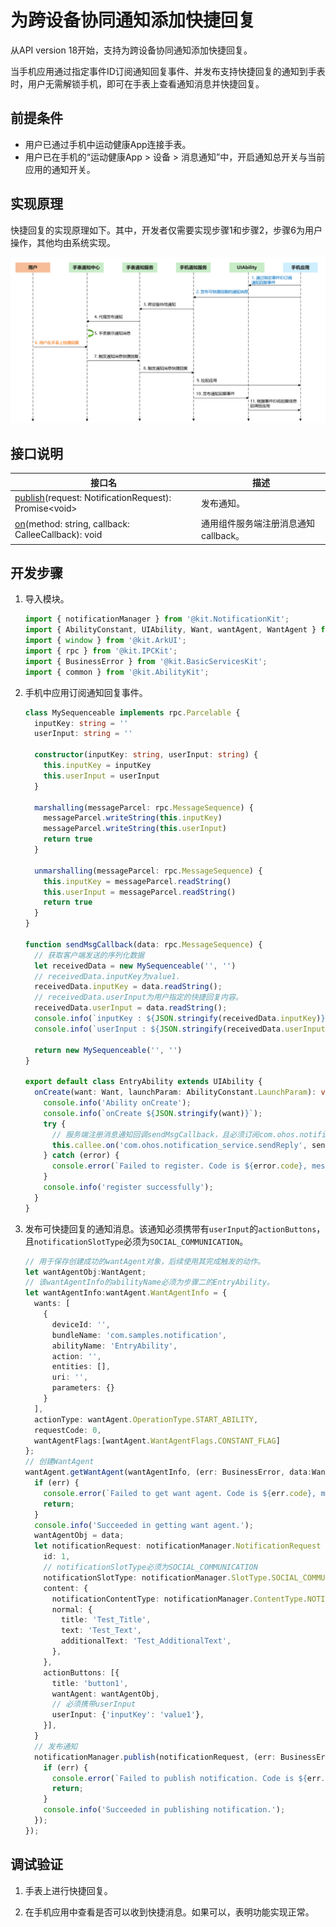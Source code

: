 # 为跨设备协同通知添加快捷回复

从API version 18开始，支持为跨设备协同通知添加快捷回复。

当手机应用通过指定事件ID订阅通知回复事件、并发布支持快捷回复的通知到手表时，用户无需解锁手机，即可在手表上查看通知消息并快捷回复。

## 前提条件

 - 用户已通过手机中运动健康App连接手表。
 - 用户已在手机的“运动健康App > 设备 > 消息通知”中，开启通知总开关与当前应用的通知开关。

## 实现原理

快捷回复的实现原理如下。其中，开发者仅需要实现步骤1和步骤2，步骤6为用户操作，其他均由系统实现。

![notification_introduction](figures/notification_quickreply.png)

## 接口说明

| **接口名**  | **描述** |
| -------- | -------- |
| [publish](../reference/apis-notification-kit/js-apis-notificationManager.md#notificationmanagerpublish-1)(request: NotificationRequest): Promise\<void\>       | 发布通知。  |
| [on](../reference/apis-ability-kit/js-apis-app-ability-uiAbility.md#on)(method: string, callback: CalleeCallback): void       | 通用组件服务端注册消息通知callback。  |

## 开发步骤

1. 导入模块。

    ```typescript
    import { notificationManager } from '@kit.NotificationKit';
    import { AbilityConstant, UIAbility, Want, wantAgent, WantAgent } from '@kit.AbilityKit';
    import { window } from '@kit.ArkUI';
    import { rpc } from '@kit.IPCKit';
    import { BusinessError } from '@kit.BasicServicesKit';
    import { common } from '@kit.AbilityKit';
    ```

2. 手机中应用订阅通知回复事件。

    ```typescript
    class MySequenceable implements rpc.Parcelable {
      inputKey: string = ''
      userInput: string = ''

      constructor(inputKey: string, userInput: string) {
        this.inputKey = inputKey
        this.userInput = userInput
      }

      marshalling(messageParcel: rpc.MessageSequence) {
        messageParcel.writeString(this.inputKey)
        messageParcel.writeString(this.userInput)
        return true
      }

      unmarshalling(messageParcel: rpc.MessageSequence) {
        this.inputKey = messageParcel.readString()
        this.userInput = messageParcel.readString()
        return true
      }
    }

    function sendMsgCallback(data: rpc.MessageSequence) {
      // 获取客户端发送的序列化数据
      let receivedData = new MySequenceable('', '')
      // receivedData.inputKey为value1.
      receivedData.inputKey = data.readString();
      // receivedData.userInput为用户指定的快捷回复内容。
      receivedData.userInput = data.readString();
      console.info(`inputKey : ${JSON.stringify(receivedData.inputKey)}`);
      console.info(`userInput : ${JSON.stringify(receivedData.userInput)}`);

      return new MySequenceable('', '')
    }

    export default class EntryAbility extends UIAbility {
      onCreate(want: Want, launchParam: AbilityConstant.LaunchParam): void {
        console.info('Ability onCreate');
        console.info(`onCreate ${JSON.stringify(want)}`);
        try {
          // 服务端注册消息通知回调sendMsgCallback，且必须订阅com.ohos.notification_service.sendReply
          this.callee.on('com.ohos.notification_service.sendReply', sendMsgCallback)
        } catch (error) {
          console.error(`Failed to register. Code is ${error.code}, message is ${error.message}`);
        }
        console.info('register successfully');
      }
    }
    ```

3. 发布可快捷回复的通知消息。该通知必须携带有`userInput`的`actionButtons`，且`notificationSlotType`必须为`SOCIAL_COMMUNICATION`。

    ```typescript
    // 用于保存创建成功的wantAgent对象，后续使用其完成触发的动作。
    let wantAgentObj:WantAgent;
    // 该wantAgentInfo的abilityName必须为步骤二的EntryAbility。
    let wantAgentInfo:wantAgent.WantAgentInfo = {
      wants: [
        {
          deviceId: '',
          bundleName: 'com.samples.notification',
          abilityName: 'EntryAbility',
          action: '',
          entities: [],
          uri: '',
          parameters: {}
        }
      ],
      actionType: wantAgent.OperationType.START_ABILITY,
      requestCode: 0,
      wantAgentFlags:[wantAgent.WantAgentFlags.CONSTANT_FLAG]
    };
    // 创建WantAgent
    wantAgent.getWantAgent(wantAgentInfo, (err: BusinessError, data:WantAgent) => {
      if (err) {
        console.error(`Failed to get want agent. Code is ${err.code}, message is ${err.message}`);
        return;
      }
      console.info('Succeeded in getting want agent.');
      wantAgentObj = data;
      let notificationRequest: notificationManager.NotificationRequest = {
        id: 1,
        // notificationSlotType必须为SOCIAL_COMMUNICATION
        notificationSlotType: notificationManager.SlotType.SOCIAL_COMMUNICATION,
        content: {
          notificationContentType: notificationManager.ContentType.NOTIFICATION_CONTENT_BASIC_TEXT,
          normal: {
            title: 'Test_Title',
            text: 'Test_Text',
            additionalText: 'Test_AdditionalText',
          },
        },
        actionButtons: [{
          title: 'button1',
          wantAgent: wantAgentObj,
          // 必须携带userInput
          userInput: {'inputKey': 'value1'},
        }],
      }
      // 发布通知
      notificationManager.publish(notificationRequest, (err: BusinessError) => {
        if (err) {
          console.error(`Failed to publish notification. Code is ${err.code}, message is ${err.message}`);
          return;
        }
        console.info('Succeeded in publishing notification.');
      });
    });
   ```

## 调试验证

1. 手表上进行快捷回复。

2. 在手机应用中查看是否可以收到快捷消息。如果可以，表明功能实现正常。
